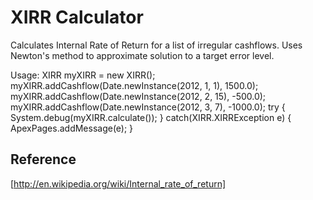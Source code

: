 XIRR Calculator
===============

Calculates Internal Rate of Return for a list of irregular cashflows.
Uses Newton's method to approximate solution to a target error level.
  
Usage:
XIRR myXIRR = new XIRR();
myXIRR.addCashflow(Date.newInstance(2012, 1, 1), 1500.0);
myXIRR.addCashflow(Date.newInstance(2012, 2, 15), -500.0);
myXIRR.addCashflow(Date.newInstance(2012, 3, 7), -1000.0);
try {
	System.debug(myXIRR.calculate());
} catch(XIRR.XIRRException e) {
	ApexPages.addMessage(e);
}

Reference
---------

[http://en.wikipedia.org/wiki/Internal_rate_of_return]
